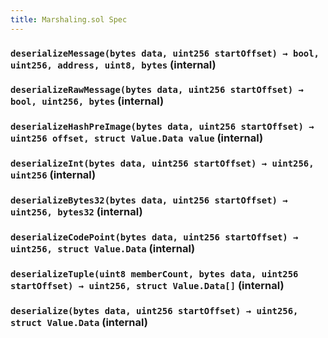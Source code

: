 ```yaml
---
title: Marshaling.sol Spec
---
```


### `deserializeMessage(bytes data, uint256 startOffset) → bool, uint256, address, uint8, bytes` (internal)

### `deserializeRawMessage(bytes data, uint256 startOffset) → bool, uint256, bytes` (internal)

### `deserializeHashPreImage(bytes data, uint256 startOffset) → uint256 offset, struct Value.Data value` (internal)

### `deserializeInt(bytes data, uint256 startOffset) → uint256, uint256` (internal)

### `deserializeBytes32(bytes data, uint256 startOffset) → uint256, bytes32` (internal)

### `deserializeCodePoint(bytes data, uint256 startOffset) → uint256, struct Value.Data` (internal)

### `deserializeTuple(uint8 memberCount, bytes data, uint256 startOffset) → uint256, struct Value.Data[]` (internal)

### `deserialize(bytes data, uint256 startOffset) → uint256, struct Value.Data` (internal)
